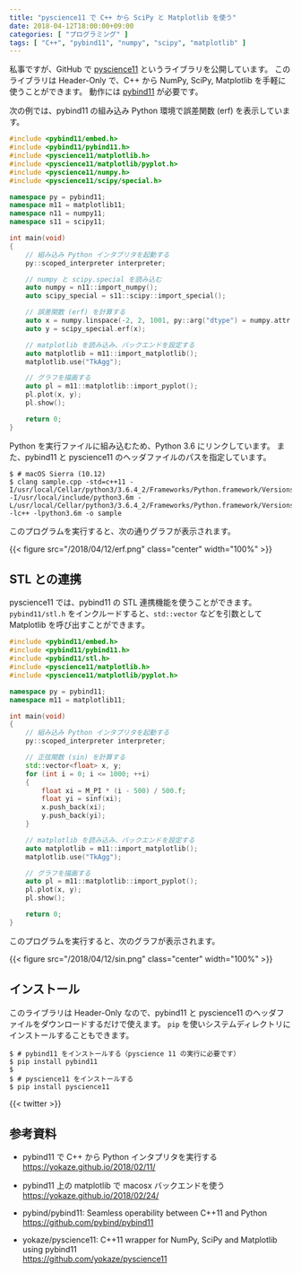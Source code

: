 ```yaml
---
title: "pyscience11 で C++ から SciPy と Matplotlib を使う"
date: 2018-04-12T18:00:00+09:00
categories: [ "プログラミング" ]
tags: [ "C++", "pybind11", "numpy", "scipy", "matplotlib" ]
---
```

私事ですが、GitHub で [pyscience11](https://github.com/yokaze/pyscience11) というライブラリを公開しています。
このライブラリは Header-Only で、C++ から NumPy, SciPy, Matplotlib を手軽に使うことができます。
動作には [pybind11](https://github.com/pybind/pybind11) が必要です。

次の例では、pybind11 の組み込み Python 環境で誤差関数 (erf) を表示しています。

```cpp
#include <pybind11/embed.h>
#include <pybind11/pybind11.h>
#include <pyscience11/matplotlib.h>
#include <pyscience11/matplotlib/pyplot.h>
#include <pyscience11/numpy.h>
#include <pyscience11/scipy/special.h>

namespace py = pybind11;
namespace m11 = matplotlib11;
namespace n11 = numpy11;
namespace s11 = scipy11;

int main(void)
{
    // 組み込み Python インタプリタを起動する
    py::scoped_interpreter interpreter;

    // numpy と scipy.special を読み込む
    auto numpy = n11::import_numpy();
    auto scipy_special = s11::scipy::import_special();

    // 誤差関数 (erf) を計算する
    auto x = numpy.linspace(-2, 2, 1001, py::arg("dtype") = numpy.attr("float32"));
    auto y = scipy_special.erf(x);

    // matplotlib を読み込み、バックエンドを設定する
    auto matplotlib = m11::import_matplotlib();
    matplotlib.use("TkAgg");

    // グラフを描画する
    auto pl = m11::matplotlib::import_pyplot();
    pl.plot(x, y);
    pl.show();

    return 0;
}
```

Python を実行ファイルに組み込むため、Python 3.6 にリンクしています。
また、pybind11 と pyscience11 のヘッダファイルのパスを指定しています。

```shell
$ # macOS Sierra (10.12)
$ clang sample.cpp -std=c++11 -I/usr/local/Cellar/python3/3.6.4_2/Frameworks/Python.framework/Versions/3.6/include/python3.6m -I/usr/local/include/python3.6m -L/usr/local/Cellar/python3/3.6.4_2/Frameworks/Python.framework/Versions/3.6/lib -lc++ -lpython3.6m -o sample
```

このプログラムを実行すると、次の通りグラフが表示されます。

{{< figure src="/2018/04/12/erf.png" class="center" width="100%" >}}

## STL との連携
pyscience11 では、pybind11 の STL 連携機能を使うことができます。
```pybind11/stl.h``` をインクルードすると、```std::vector``` などを引数として Matplotlib を呼び出すことができます。

```cpp
#include <pybind11/embed.h>
#include <pybind11/pybind11.h>
#include <pybind11/stl.h>
#include <pyscience11/matplotlib.h>
#include <pyscience11/matplotlib/pyplot.h>

namespace py = pybind11;
namespace m11 = matplotlib11;

int main(void)
{
    // 組み込み Python インタプリタを起動する
    py::scoped_interpreter interpreter;

    // 正弦関数 (sin) を計算する
    std::vector<float> x, y;
    for (int i = 0; i <= 1000; ++i)
    {
        float xi = M_PI * (i - 500) / 500.f;
        float yi = sinf(xi);
        x.push_back(xi);
        y.push_back(yi);
    }

    // matplotlib を読み込み、バックエンドを設定する
    auto matplotlib = m11::import_matplotlib();
    matplotlib.use("TkAgg");

    // グラフを描画する
    auto pl = m11::matplotlib::import_pyplot();
    pl.plot(x, y);
    pl.show();

    return 0;
}
```

このプログラムを実行すると、次のグラフが表示されます。

{{< figure src="/2018/04/12/sin.png" class="center" width="100%" >}}

## インストール

このライブラリは Header-Only なので、pybind11 と pyscience11 のヘッダファイルをダウンロードするだけで使えます。
```pip``` を使いシステムディレクトリにインストールすることもできます。

```shell
$ # pybind11 をインストールする（pyscience 11 の実行に必要です）
$ pip install pybind11
$
$ # pyscience11 をインストールする
$ pip install pyscience11
```

{{< twitter >}}

## 参考資料
- pybind11 で C++ から Python インタプリタを実行する<br />
  <span style="word-break: break-all;">
  https://yokaze.github.io/2018/02/11/
  </span>

- pybind11 上の matplotlib で macosx バックエンドを使う<br />
  <span style="word-break: break-all;">
  https://yokaze.github.io/2018/02/24/
  </span>

- pybind/pybind11: Seamless operability between C++11 and Python<br />
  <span style="word-break: break-all;">
  https://github.com/pybind/pybind11
  </span>

- yokaze/pyscience11: C++11 wrapper for NumPy, SciPy and Matplotlib using pybind11<br />
  <span style="word-break: break-all;">
  https://github.com/yokaze/pyscience11
  </span>

